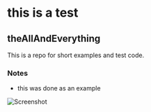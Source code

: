 # this is a test

## theAllAndEverything
This is a repo for short examples and test code.

### Notes
- this was done as an example


![Screenshot](images/bg.jpg)

